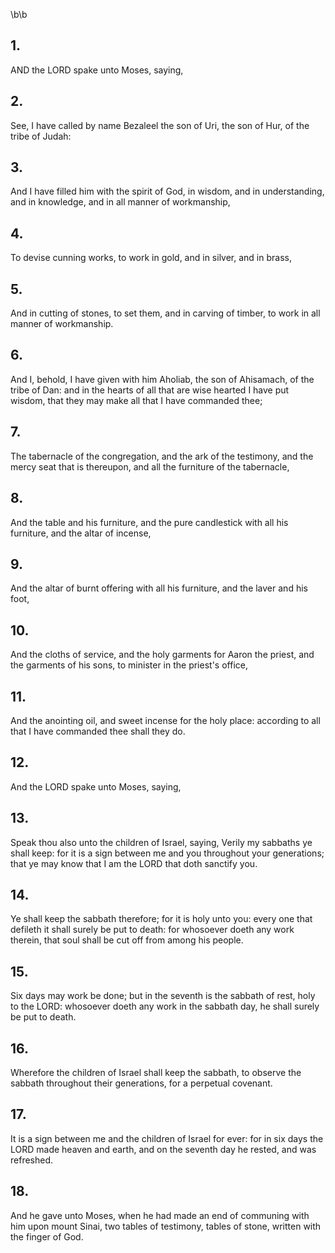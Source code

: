 \b\b
## 1.
AND the LORD spake unto Moses, saying,
## 2.
See, I have called by name Bezaleel the son of Uri, the son of Hur, of the tribe of Judah:
## 3.
And I have filled him with the spirit of God, in wisdom, and in understanding, and in knowledge, and in all manner of workmanship,
## 4.
To devise cunning works, to work in gold, and in silver, and in brass,
## 5.
And in cutting of stones, to set them, and in carving of timber, to work in all manner of workmanship.
## 6.
And I, behold, I have given with him Aholiab, the son of Ahisamach, of the tribe of Dan: and in the hearts of all that are wise hearted I have put wisdom, that they may make all that I have commanded thee;
## 7.
The tabernacle of the congregation, and the ark of the testimony, and the mercy seat that is thereupon, and all the furniture of the tabernacle,
## 8.
And the table and his furniture, and the pure candlestick with all his furniture, and the altar of incense,
## 9.
And the altar of burnt offering with all his furniture, and the laver and his foot,
## 10.
And the cloths of service, and the holy garments for Aaron the priest, and the garments of his sons, to minister in the priest's office,
## 11.
And the anointing oil, and sweet incense for the holy place: according to all that I have commanded thee shall they do.
## 12.
And the LORD spake unto Moses, saying,
## 13.
Speak thou also unto the children of Israel, saying, Verily my sabbaths ye shall keep: for it is a sign between me and you throughout your generations; that ye may know that I am the LORD that doth sanctify you.
## 14.
Ye shall keep the sabbath therefore; for it is holy unto you: every one that defileth it shall surely be put to death: for whosoever doeth any work therein, that soul shall be cut off from among his people.
## 15.
Six days may work be done; but in the seventh is the sabbath of rest, holy to the LORD: whosoever doeth any work in the sabbath day, he shall surely be put to death.
## 16.
Wherefore the children of Israel shall keep the sabbath, to observe the sabbath throughout their generations, for a perpetual covenant.
## 17.
It is a sign between me and the children of Israel for ever: for in six days the LORD made heaven and earth, and on the seventh day he rested, and was refreshed.
## 18.
And he gave unto Moses, when he had made an end of communing with him upon mount Sinai, two tables of testimony, tables of stone, written with the finger of God.

